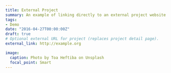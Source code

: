 ```yaml
---
title: External Project
summary: An example of linking directly to an external project website using `external_link`.
tags:
- Demo
date: "2016-04-27T00:00:00Z"
draft: true
# Optional external URL for project (replaces project detail page).
external_link: http://example.org

image:
  caption: Photo by Toa Heftiba on Unsplash
  focal_point: Smart
---
```


